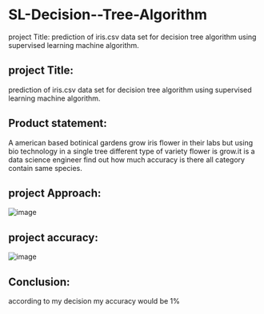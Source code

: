# SL-Decision--Tree-Algorithm
project Title:  prediction of iris.csv data set for decision tree algorithm using supervised learning machine algorithm.

## project Title:
prediction of iris.csv data set for decision tree algorithm using supervised learning machine algorithm.

## Product statement:
A american based botinical gardens grow iris flower in their labs but using bio technology in a single tree different type of variety flower is grow.it is a data science engineer find out how much accuracy is there all category contain same species.
## project Approach:
![image](https://github.com/VinayAkula23/SL-Decision--Tree-Algorithm/assets/143177088/f2f8aa38-0a14-425b-ada2-b808597b9e51)

## project accuracy:
![image](https://github.com/VinayAkula23/SL-Decision--Tree-Algorithm/assets/143177088/f0510cbd-0464-4eda-bab7-b4d3e34dc6cd)

## Conclusion:
according to my decision my accuracy would be 1%

